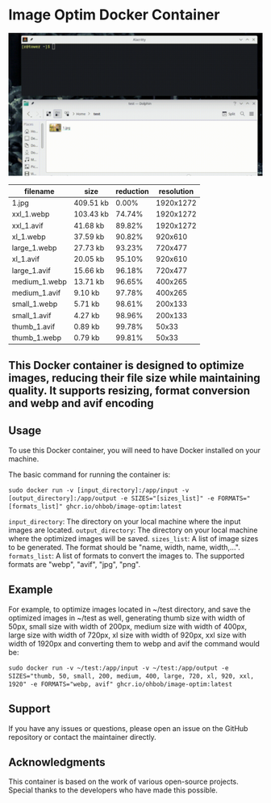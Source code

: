 # Image Optim Docker Container

![Usage gif](./example.gif)

| filename | size | reduction | resolution |
| --- | --- | --- |------------|
| 1.jpg | 409.51 kb | 0.00% | 1920x1272  |
| xxl_1.webp | 103.43 kb | 74.74% | 1920x1272  |
| xxl_1.avif | 41.68 kb | 89.82% | 1920x1272  |
| xl_1.webp | 37.59 kb | 90.82% | 920x610    |
| large_1.webp | 27.73 kb | 93.23% | 720x477    |
| xl_1.avif | 20.05 kb | 95.10% | 920x610    |
| large_1.avif | 15.66 kb | 96.18% | 720x477    |
| medium_1.webp | 13.71 kb | 96.65% | 400x265    |
| medium_1.avif | 9.10 kb | 97.78% | 400x265    |
| small_1.webp | 5.71 kb | 98.61% | 200x133    |
| small_1.avif | 4.27 kb | 98.96% | 200x133    |
| thumb_1.avif | 0.89 kb | 99.78% | 50x33      |
| thumb_1.webp | 0.79 kb | 99.81% | 50x33  |

## This Docker container is designed to optimize images, reducing their file size while maintaining quality. It supports resizing, format conversion and webp and avif encoding

## Usage

To use this Docker container, you will need to have Docker installed on your machine.

The basic command for running the container is:

```terminal
sudo docker run -v [input_directory]:/app/input -v [output_directory]:/app/output -e SIZES="[sizes_list]" -e FORMATS="[formats_list]" ghcr.io/ohbob/image-optim:latest
```

`input_directory`: The directory on your local machine where the input images are located.
`output_directory`: The directory on your local machine where the optimized images will be saved.
`sizes_list`: A list of image sizes to be generated. The format should be "name, width, name, width,...".
`formats_list`: A list of formats to convert the images to. The supported formats are "webp", "avif", "jpg", "png".

## Example

For example, to optimize images located in ~/test directory, and save the optimized images in ~/test as well, generating thumb size with width of 50px, small size with width of 200px, medium size with width of 400px, large size with width of 720px, xl size with width of 920px, xxl size with width of 1920px and converting them to webp and avif the command would be:

```terminal
sudo docker run -v ~/test:/app/input -v ~/test:/app/output -e SIZES="thumb, 50, small, 200, medium, 400, large, 720, xl, 920, xxl, 1920" -e FORMATS="webp, avif" ghcr.io/ohbob/image-optim:latest
```

## Support

If you have any issues or questions, please open an issue on the GitHub repository or contact the maintainer directly.

## Acknowledgments

This container is based on the work of various open-source projects. Special thanks to the developers who have made this possible.
